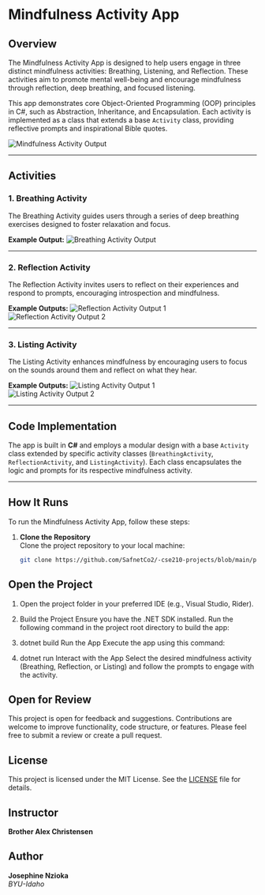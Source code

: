 # Mindfulness Activity App

## Overview

The Mindfulness Activity App is designed to help users engage in three distinct mindfulness activities: Breathing, Listening, and Reflection. These activities aim to promote mental well-being and encourage mindfulness through reflection, deep breathing, and focused listening.

This app demonstrates core Object-Oriented Programming (OOP) principles in C#, such as Abstraction, Inheritance, and Encapsulation. Each activity is implemented as a class that extends a base `Activity` class, providing reflective prompts and inspirational Bible quotes.

![Mindfulness Activity Output](../Develop05/assets/mindfulnessScreenshot.png)

---

## Activities

### 1. Breathing Activity

The Breathing Activity guides users through a series of deep breathing exercises designed to foster relaxation and focus.

**Example Output:**
![Breathing Activity Output](../Develop05/assets/breathingScreenshot.png)

---

### 2. Reflection Activity

The Reflection Activity invites users to reflect on their experiences and respond to prompts, encouraging introspection and mindfulness.

**Example Outputs:**
![Reflection Activity Output 1](../Develop05/assets/reflection1Screenshot.png)  
![Reflection Activity Output 2](../Develop05/assets/reflection2Screenshot.png)

---

### 3. Listing Activity

The Listing Activity enhances mindfulness by encouraging users to focus on the sounds around them and reflect on what they hear.

**Example Outputs:**
![Listing Activity Output 1](../Develop05/assets/listing1Screenshot.png)  
![Listing Activity Output 2](../Develop05/assets/listing2Screenshot.png)

---

## Code Implementation

The app is built in **C#** and employs a modular design with a base `Activity` class extended by specific activity classes (`BreathingActivity`, `ReflectionActivity`, and `ListingActivity`). Each class encapsulates the logic and prompts for its respective mindfulness activity.

---
## How It Runs

To run the Mindfulness Activity App, follow these steps:


1. **Clone the Repository**  
   Clone the project repository to your local machine:
   ```bash
   git clone https://github.com/SafnetCo2/-cse210-projects/blob/main/prove/Develop05/Program.cs
## Open the Project
1. Open the project folder in your preferred IDE (e.g., Visual Studio, Rider).

2. Build the Project
Ensure you have the .NET SDK installed. Run the following command in the project root directory to build the app:


3. dotnet build
Run the App
Execute the app using this command:


4. dotnet run
Interact with the App
Select the desired mindfulness activity (Breathing, Reflection, or Listing) and follow the prompts to engage with the activity.


## Open for Review

This project is open for feedback and suggestions. Contributions are welcome to improve functionality, code structure, or features. Please feel free to submit a review or create a pull request.

## License

This project is licensed under the MIT License. See the [LICENSE](LICENSE) file for details.

## Instructor

**Brother Alex Christensen**

## Author

**Josephine Nzioka**  
_BYU-Idaho_
